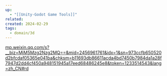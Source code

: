 ```yaml
---
up:
  - "[[Unity-Godot Game Tools]]"
related: 
created: 2024-02-29
tags:
  - domain/3d
---
```



[mp.weixin.qq.com/s?\_\_biz=MjM5Mzg2Nzg2MQ==&mid=2456961761&idx=1&sn=973ccfb650520d2bfcdaf05365e041ba&chksm=b11693db86611acda4bd7450b7984da1a28f7947d2dd4cf450a948151945a17eed68486245e8&token=1233514543&lang=zh\_CN#rd](https://mp.weixin.qq.com/s?__biz=MjM5Mzg2Nzg2MQ==&mid=2456961761&idx=1&sn=973ccfb650520d2bfcdaf05365e041ba&chksm=b11693db86611acda4bd7450b7984da1a28f7947d2dd4cf450a948151945a17eed68486245e8&token=1233514543&lang=zh_CN#rd)